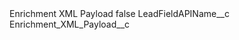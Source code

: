 <?xml version="1.0" encoding="UTF-8"?>
<CustomMetadata xmlns="http://soap.sforce.com/2006/04/metadata" xmlns:xsi="http://www.w3.org/2001/XMLSchema-instance" xmlns:xsd="http://www.w3.org/2001/XMLSchema">
    <label>Enrichment XML Payload</label>
    <protected>false</protected>
    <values>
        <field>LeadFieldAPIName__c</field>
        <value xsi:type="xsd:string">Enrichment_XML_Payload__c</value>
    </values>
</CustomMetadata>

